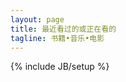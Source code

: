 ```yaml
---
layout: page
title: 最近看过的或正在看的
tagline: 书籍•音乐•电影
---
```

{% include JB/setup %}

<script type="text/javascript" src="http://www.douban.com/service/badge/yomuse/?show=dolist&amp;n=20&amp;columns=5&amp;picsize=medium&amp;hidelogo=yes&amp;hideself=yes" ></script>



